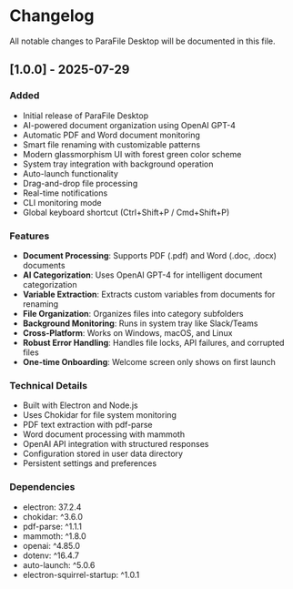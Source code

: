 # Changelog

All notable changes to ParaFile Desktop will be documented in this file.

## [1.0.0] - 2025-07-29

### Added
- Initial release of ParaFile Desktop
- AI-powered document organization using OpenAI GPT-4
- Automatic PDF and Word document monitoring
- Smart file renaming with customizable patterns
- Modern glassmorphism UI with forest green color scheme
- System tray integration with background operation
- Auto-launch functionality
- Drag-and-drop file processing
- Real-time notifications
- CLI monitoring mode
- Global keyboard shortcut (Ctrl+Shift+P / Cmd+Shift+P)

### Features
- **Document Processing**: Supports PDF (.pdf) and Word (.doc, .docx) documents
- **AI Categorization**: Uses OpenAI GPT-4 for intelligent document categorization
- **Variable Extraction**: Extracts custom variables from documents for renaming
- **File Organization**: Organizes files into category subfolders
- **Background Monitoring**: Runs in system tray like Slack/Teams
- **Cross-Platform**: Works on Windows, macOS, and Linux
- **Robust Error Handling**: Handles file locks, API failures, and corrupted files
- **One-time Onboarding**: Welcome screen only shows on first launch

### Technical Details
- Built with Electron and Node.js
- Uses Chokidar for file system monitoring
- PDF text extraction with pdf-parse
- Word document processing with mammoth
- OpenAI API integration with structured responses
- Configuration stored in user data directory
- Persistent settings and preferences

### Dependencies
- electron: 37.2.4
- chokidar: ^3.6.0
- pdf-parse: ^1.1.1
- mammoth: ^1.8.0
- openai: ^4.85.0
- dotenv: ^16.4.7
- auto-launch: ^5.0.6
- electron-squirrel-startup: ^1.0.1